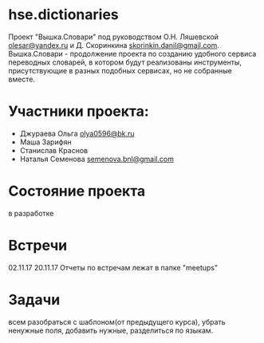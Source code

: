 # hse.dictionaries
Проект "Вышка.Словари" под руководством О.Н. Ляшевской olesar@yandex.ru и Д. Скоринкина skorinkin.danil@gmail.com.
Вышка.Словари - продолжение проекта по созданию удобного сервиса переводных словарей, в котором будут реализованы инструменты, присутствующие в разных подобных сервисах, но не собранные вместе.
# Участники проекта: 
* Джураева Ольга olya0596@bk.ru
* Маша Зарифян
* Станислав Краснов
* Наталья Семенова semenova.bnl@gmail.com
# Состояние проекта
в разработке
# Встречи
02.11.17
20.11.17
Отчеты по встречам лежат в папке "meetups"
# Задачи
всем разобраться с шаблоном(от предыдущего курса), убрать ненужные поля, добавить нужные, разделиться по языкам.


